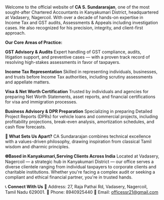 Welcome to the official website of **CA S. Sundararajan**, one of the most sought-after Chartered Accountants in Kanyakumari District, headquartered at Vadasery, Nagercoil. With over a decade of hands-on expertise in Income Tax and GST audits, Assessments & Appeals including investigation cases. He also recognized for his precision, integrity, and client-first approach.

**Our Core Areas of Practice:**

**GST Advisory & Audits**
Expert handling of GST compliance, audits, litigation support, and preventive cases — with a proven track record of resolving high-stakes assessments in favor of taxpayers.

**Income Tax Representation**
Skilled in representing individuals, businesses, and trusts before Income Tax authorities, including scrutiny assessments and appellate matters.

**Visa & Net Worth Certification**
Trusted by individuals and agencies for preparing Net Worth Statements, asset reports, and financial certifications for visa and immigration processes.

**Business Advisory & DPR Preparation**
Specializing in preparing Detailed Project Reports (DPRs) for vehicle loans and commercial projects, including profitability projections, break-even analysis, amortization schedules, and cash flow forecasts.

**🧭 What Sets Us Apart?**
CA Sundararajan combines technical excellence with a values-driven philosophy, drawing inspiration from classical Tamil wisdom and dharmic principles. 

****🌐Based in Kanyakumari,Serving Clients Across India****
Located at Vadasery, Nagercoil — a strategic hub in Kanyakumari District — our office serves a diverse clientele ranging from individual taxpayers to corporate clients and charitable institutions. Whether you're facing a complex audit or seeking a compliant and ethical financial partner, you're in trusted hands.

📞 **Connect With Us**
🏢 Address: 27, Raja Pathai Rd, Vadasery, Nagercoil, Tamil Nadu 629001.
📱 Phone: 8940925440
📧 Email: officessr21@gmail.com
<!---
SSUNDAR2019/SSUNDAR2019 is a ✨ special ✨ repository because its `README.md` (this file) appears on your GitHub profile.
You can click the Preview link to take a look at your changes.
--->
